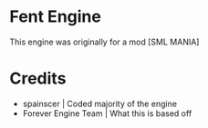 # Fent Engine
This engine was originally for a mod [SML MANIA]

# Credits
- spainscer | Coded majority of the engine
- Forever Engine Team | What this is based off
